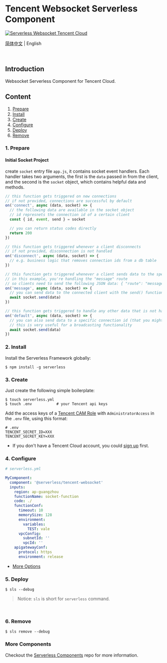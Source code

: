 # Tencent Websocket Serverless Component

[![Serverless Websocket Tencent Cloud](https://img.serverlesscloud.cn/2020210/1581351457765-WebSocket_%E9%95%BF.png)](http://serverless.com)

[简体中文](./README.md) | English

&nbsp;

## Introduction

Websocket Serverless Component for Tencent Cloud.

## Content

1. [Prepare](#1-prepare)
2. [Install](#2-install)
3. [Create](#3-create)
4. [Configure](#4-configure)
5. [Deploy](#5-deploy)
6. [Remove](#6-Remove)

### 1. Prepare

#### Initial Socket Project

create `socket` entry file `app.js`, it contains socket event handlers. Each handler takes two arguments, the first is the `data` passed in from the client, and the second is the `socket` object, which contains helpful data and methods.

```js
// this function gets triggered on new connections
// if not provided, connections are successful by default
on('connect', async (data, socket) => {
  // the following data are available in the socket object
  // id represnets the connection id of a certain client
  const { id, event, send } = socket

  // you can return status codes directly
  return 200
})

// this function gets triggered whenever a client disconnects
// if not provided, disconnection is not handled
on('disconnect', async (data, socket) => {
  // e.g. business logic that removes connection ids from a db table
})

// this function gets triggered whenever a client sends data to the specified route
// in this example, you're handling the "message" route
// so clients need to send the following JSON data: { "route": "message", "data": { "foo": "bar" } }
on('message', async (data, socket) => {
  // you can send data to the connected client with the send() function
  await socket.send(data)
})

// this function gets triggered to handle any other data that is not handled above
on('default', async (data, socket) => {
  // you can also send data to a specific connection id (that you might have saved in a table)
  // this is very useful for a broadcasting functionality
  await socket.send(data)
})
```

### 2. Install

Install the Serverless Framework globally:

```shell
$ npm install -g serverless
```

### 3. Create

Just create the following simple boilerplate:

```shell
$ touch serverless.yml
$ touch .env           # your Tencent api keys
```

Add the access keys of a [Tencent CAM Role](https://console.cloud.tencent.com/cam/capi) with `AdministratorAccess` in the `.env` file, using this format:

```
# .env
TENCENT_SECRET_ID=XXX
TENCENT_SECRET_KEY=XXX
```

- If you don't have a Tencent Cloud account, you could [sign up](https://intl.cloud.tencent.com/register) first.

### 4. Configure

```yml
# serverless.yml

MyComponent:
  component: '@serverless/tencent-websocket'
  inputs:
    region: ap-guangzhou
    functionName: socket-function
    code: ./
    functionConf:
      timeout: 10
      memorySize: 128
      environment:
        variables:
          TEST: vale
      vpcConfig:
        subnetId: ''
        vpcId: ''
    apigatewayConf:
      protocol: https
      environment: release
```

- [More Options](https://github.com/serverless-components/tencent-websocket/tree/master/docs/configure.md)

### 5. Deploy

```shell
$ sls --debug
```

> Notice: `sls` is short for `serverless` command.

&nbsp;

### 6. Remove

```shell
$ sls remove --debug
```

### More Components

Checkout the [Serverless Components](https://github.com/serverless/components) repo for more information.
